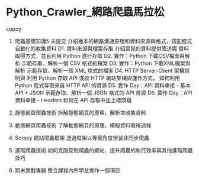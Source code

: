 # Python_Crawler_網路爬蟲馬拉松
 cupoy
1. 爬蟲基礎知識5 未提交
介紹幾本的網路溝通原理和資料來源與格式，搭配程式自動化的收集資料
	D1. 資料來源與檔案存取
	介紹常見的資料提供管道與 資料取得方式，並且利用 Python 進行存取
	D2. 實作：Python 下載CSV檔案與解析
	示範存取、解析一個 CSV 格式的檔案
	D3. 實作：Python 下載XML檔案與解析
	示範存取、解析一個 XML 格式的檔案
	D4. HTTP Server-Client 架構說明與 利用 Python 存取 API
	淺談 HTTP 網站架構與運作方式， 如何利用 Python 程式存取來自 HTTP API 的資源
	D5. 實作 Day：API 資料串接 - 基本 API + JSON
	示範存取、解析一個 JSON 格式的 API 資源
	D6. 實作 Day：API 資料串接 - Headers
	如何在 API 存取中加上標頭檔

2. 靜態網頁爬蟲技術
拆解靜態網頁的原理，解析並收集資料

3. 動態網頁爬蟲技術
了解動態網頁的原理，模擬資料取得過程

4. Scrapy 網站爬蟲框架
透過框架以專案角度學習非同步爬蟲

5. 進階爬蟲技術
如何克服反制爬蟲的網站、提升爬蟲的執行效率與其他進階爬蟲技巧

6. 期末實戰專題
整合課程內所學並實作一個項目